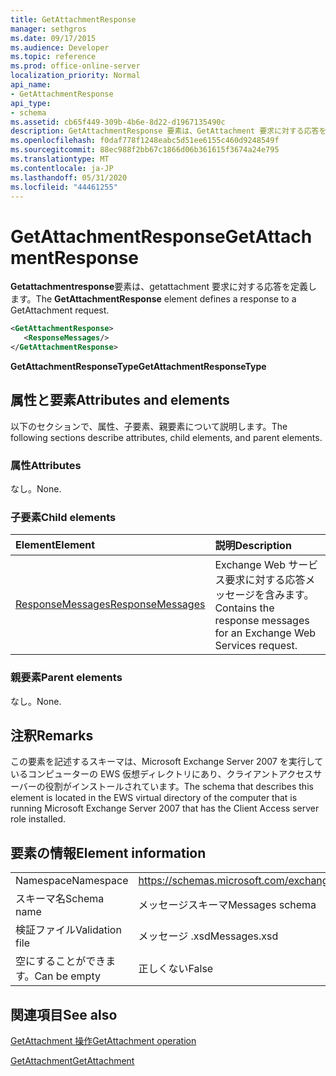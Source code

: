 ```yaml
---
title: GetAttachmentResponse
manager: sethgros
ms.date: 09/17/2015
ms.audience: Developer
ms.topic: reference
ms.prod: office-online-server
localization_priority: Normal
api_name:
- GetAttachmentResponse
api_type:
- schema
ms.assetid: cb65f449-309b-4b6e-8d22-d1967135490c
description: GetAttachmentResponse 要素は、GetAttachment 要求に対する応答を定義します。
ms.openlocfilehash: f0daf778f1248eabc5d51ee6155c460d9248549f
ms.sourcegitcommit: 88ec988f2bb67c1866d06b361615f3674a24e795
ms.translationtype: MT
ms.contentlocale: ja-JP
ms.lasthandoff: 05/31/2020
ms.locfileid: "44461255"
---
```

# <a name="getattachmentresponse"></a><span data-ttu-id="63adc-103">GetAttachmentResponse</span><span class="sxs-lookup"><span data-stu-id="63adc-103">GetAttachmentResponse</span></span>

<span data-ttu-id="63adc-104">**Getattachmentresponse**要素は、getattachment 要求に対する応答を定義します。</span><span class="sxs-lookup"><span data-stu-id="63adc-104">The **GetAttachmentResponse** element defines a response to a GetAttachment request.</span></span> 
  
```xml
<GetAttachmentResponse>
   <ResponseMessages/>
</GetAttachmentResponse>
```

 <span data-ttu-id="63adc-105">**GetAttachmentResponseType**</span><span class="sxs-lookup"><span data-stu-id="63adc-105">**GetAttachmentResponseType**</span></span>
## <a name="attributes-and-elements"></a><span data-ttu-id="63adc-106">属性と要素</span><span class="sxs-lookup"><span data-stu-id="63adc-106">Attributes and elements</span></span>

<span data-ttu-id="63adc-107">以下のセクションで、属性、子要素、親要素について説明します。</span><span class="sxs-lookup"><span data-stu-id="63adc-107">The following sections describe attributes, child elements, and parent elements.</span></span>
  
### <a name="attributes"></a><span data-ttu-id="63adc-108">属性</span><span class="sxs-lookup"><span data-stu-id="63adc-108">Attributes</span></span>

<span data-ttu-id="63adc-109">なし。</span><span class="sxs-lookup"><span data-stu-id="63adc-109">None.</span></span>
  
### <a name="child-elements"></a><span data-ttu-id="63adc-110">子要素</span><span class="sxs-lookup"><span data-stu-id="63adc-110">Child elements</span></span>

|<span data-ttu-id="63adc-111">**Element**</span><span class="sxs-lookup"><span data-stu-id="63adc-111">**Element**</span></span>|<span data-ttu-id="63adc-112">**説明**</span><span class="sxs-lookup"><span data-stu-id="63adc-112">**Description**</span></span>|
|:-----|:-----|
|[<span data-ttu-id="63adc-113">ResponseMessages</span><span class="sxs-lookup"><span data-stu-id="63adc-113">ResponseMessages</span></span>](responsemessages.md) <br/> |<span data-ttu-id="63adc-114">Exchange Web サービス要求に対する応答メッセージを含みます。</span><span class="sxs-lookup"><span data-stu-id="63adc-114">Contains the response messages for an Exchange Web Services request.</span></span>  <br/> |
   
### <a name="parent-elements"></a><span data-ttu-id="63adc-115">親要素</span><span class="sxs-lookup"><span data-stu-id="63adc-115">Parent elements</span></span>

<span data-ttu-id="63adc-116">なし。</span><span class="sxs-lookup"><span data-stu-id="63adc-116">None.</span></span>
  
## <a name="remarks"></a><span data-ttu-id="63adc-117">注釈</span><span class="sxs-lookup"><span data-stu-id="63adc-117">Remarks</span></span>

<span data-ttu-id="63adc-118">この要素を記述するスキーマは、Microsoft Exchange Server 2007 を実行しているコンピューターの EWS 仮想ディレクトリにあり、クライアントアクセスサーバーの役割がインストールされています。</span><span class="sxs-lookup"><span data-stu-id="63adc-118">The schema that describes this element is located in the EWS virtual directory of the computer that is running Microsoft Exchange Server 2007 that has the Client Access server role installed.</span></span>
  
## <a name="element-information"></a><span data-ttu-id="63adc-119">要素の情報</span><span class="sxs-lookup"><span data-stu-id="63adc-119">Element information</span></span>

|||
|:-----|:-----|
|<span data-ttu-id="63adc-120">Namespace</span><span class="sxs-lookup"><span data-stu-id="63adc-120">Namespace</span></span>  <br/> |https://schemas.microsoft.com/exchange/services/2006/messages  <br/> |
|<span data-ttu-id="63adc-121">スキーマ名</span><span class="sxs-lookup"><span data-stu-id="63adc-121">Schema name</span></span>  <br/> |<span data-ttu-id="63adc-122">メッセージスキーマ</span><span class="sxs-lookup"><span data-stu-id="63adc-122">Messages schema</span></span>  <br/> |
|<span data-ttu-id="63adc-123">検証ファイル</span><span class="sxs-lookup"><span data-stu-id="63adc-123">Validation file</span></span>  <br/> |<span data-ttu-id="63adc-124">メッセージ .xsd</span><span class="sxs-lookup"><span data-stu-id="63adc-124">Messages.xsd</span></span>  <br/> |
|<span data-ttu-id="63adc-125">空にすることができます。</span><span class="sxs-lookup"><span data-stu-id="63adc-125">Can be empty</span></span>  <br/> |<span data-ttu-id="63adc-126">正しくない</span><span class="sxs-lookup"><span data-stu-id="63adc-126">False</span></span>  <br/> |
   
## <a name="see-also"></a><span data-ttu-id="63adc-127">関連項目</span><span class="sxs-lookup"><span data-stu-id="63adc-127">See also</span></span>



[<span data-ttu-id="63adc-128">GetAttachment 操作</span><span class="sxs-lookup"><span data-stu-id="63adc-128">GetAttachment operation</span></span>](getattachment-operation.md)
  
[<span data-ttu-id="63adc-129">GetAttachment</span><span class="sxs-lookup"><span data-stu-id="63adc-129">GetAttachment</span></span>](getattachment.md)

